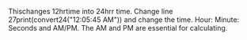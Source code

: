 Thischanges 12hrtime into 24hrr time. Change line 27print(convert24("12:05:45 AM")) and change the time. Hour: Minute: Seconds and AM/PM.  The AM and PM are essential for calculating. 

